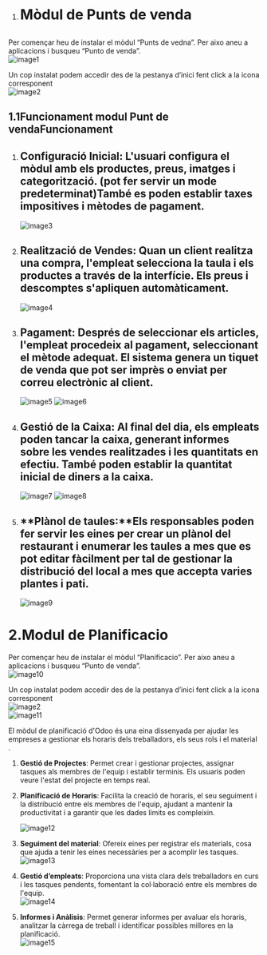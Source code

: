 1. # **Mòdul de Punts de venda**

   ## 

Per començar heu de instalar el mòdul “Punts de vedna”. Per aixo aneu a aplicacions i busqueu “Punto de venda”.   
![image1](/fotositzan/foto1.png)

Un cop instalat podem accedir des de la pestanya d’inici fent click a la icona corresponent  
![image2](/fotositzan/foto2.png)

## 1.1Funcionament modul Punt de venda**Funcionament**

1. ## **Configuració Inicial**: L'usuari configura el mòdul amb els productes, preus, imatges i categorització.  (pot fer servir un mode predeterminat)També es poden establir taxes impositives i mètodes de pagament.

   ![image3](/fotositzan/foto3.png)  
   

2. ## **Realització de Vendes**: Quan un client realitza una compra, l'empleat selecciona la taula i els productes a través de la interfície. Els preus i descomptes s'apliquen automàticament.

	![image4](/fotositzan/foto4.png)

3. ## **Pagament**: Després de seleccionar els articles, l'empleat procedeix al pagament, seleccionant el mètode adequat. El sistema genera un tiquet de venda que pot ser imprès o enviat per correu electrònic al client.

   ![image5](/fotositzan/foto5.png)
   ![image6](/fotositzan/foto6.png)

4. ## **Gestió de la Caixa**: Al final del dia, els empleats poden tancar la caixa, generant informes sobre les vendes realitzades i les quantitats en efectiu. També poden establir la quantitat inicial de diners a la caixa.

   ![image7](/fotositzan/foto7.png)
   ![image8](/fotositzan/foto8.png)

5. ## **Plànol de taules:**Els responsables poden fer servir les eines per crear un plànol del restaurant i enumerar les taules a mes que es pot editar fàcilment per tal de gestionar la distribució del local a mes que accepta varies plantes i pati.

   ![image9](/fotositzan/foto9.png)

## 

   # 2.Modul de Planificacio

Per començar heu de instalar el mòdul “Planificacio”. Per aixo aneu a aplicacions i busqueu “Punto de venda”.   
![image10](/fotositzan/foto10.png)

Un cop instalat podem accedir des de la pestanya d’inici fent click a la icona corresponent  
![image2](/fotositzan/foto2.png)  
![image11](/fotositzan/foto11.png)

El mòdul de planificació d'Odoo és una eina dissenyada per ajudar les empreses a gestionar els horaris dels treballadors, els seus rols i el material . 

1. **Gestió de Projectes**: Permet crear i gestionar projectes, assignar tasques als membres de l'equip i establir terminis. Els usuaris poden veure l'estat del projecte en temps real.  
2. **Planificació de Horaris**: Facilita la creació de horaris, el seu seguiment i la distribució entre els membres de l'equip, ajudant a mantenir la productivitat i a garantir que les dades límits es compleixin.  
     
   ![image12](/fotositzan/foto12.png)  
3. **Seguiment del material**: Ofereix eines per registrar els materials, cosa que ajuda a tenir les eines necessàries per a acomplir les tasques.  
   ![image13](/fotositzan/foto13.png)  
     
4. **Gestió d’empleats**: Proporciona una vista clara dels treballadors en curs i les tasques pendents, fomentant la col·laboració entre els membres de l'equip.  
   ![image14](/fotositzan/foto14.png)  
5. **Informes i Anàlisis**: Permet generar informes per avaluar  els horaris, analitzar la càrrega de treball i identificar possibles millores en la planificació.  
   ![image15](/fotositzan/foto15)
